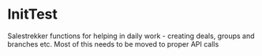 # InitTest
Salestrekker functions for helping in daily work - creating deals, groups and branches etc.
Most of this needs to be moved to proper API calls
